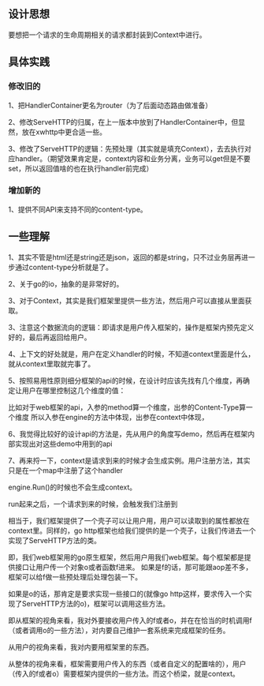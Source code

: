 ## 设计思想

要想把一个请求的生命周期相关的请求都封装到Context中进行。

## 具体实践

### 修改旧的

1、把HandlerContainer更名为router（为了后面动态路由做准备）

2、修改ServeHTTP的归属，在上一版本中放到了HandlerContainer中，但显然，放在xwhttp中更合适一些。

3、修改了ServeHTTP的逻辑：先预处理（其实就是填充Context），去去执行对应handler。（期望效果肯定是，context内容和业务分离，业务可以get但是不要set，所以返回值啥的也在执行handler前完成）

### 增加新的

1、提供不同API来支持不同的content-type。

## 一些理解

1、其实不管是html还是string还是json，返回的都是string，只不过业务层再进一步通过content-type分析就是了。

2、关于go的io，抽象的是非常好的。

3、对于Context，其实是我们框架里提供一些方法，然后用户可以直接从里面获取。

3、注意这个数据流向的逻辑：即请求是用户传入框架的，操作是框架内预先定义好的，最后再返回给用户。

4、上下文的好处就是，用户在定义handler的时候，不知道context里面是什么，就从context里取就完事了。

5、按照易用性原则细分框架的api的时候，在设计时应该先找有几个维度，再确定让用户在哪里控制这几个维度的值：

比如对于web框架的api，入参的method算一个维度，出参的Content-Type算一个维度
所以入参在engine的方法中体现，出参在context中体现，

6、我觉得比较好的设计api的方法是，先从用户的角度写demo，然后再在框架内部实现出对这些demo中用到的api

7、再来捋一下，context是请求到来的时候才会生成实例。用户注册方法，其实只是在一个map中注册了这个handler

engine.Run()的时候也不会生成context。

run起来之后，一个请求到来的时候，会触发我们注册到

相当于，我们框架提供了一个壳子可以让用户用，用户可以读取到的属性都放在context里。同样的，go http框架也给我们提供的是一个壳子，让我们传进去一个实现了ServeHTTP方法的类。

即，我们web框架用的go原生框架，然后用户用我们web框架。每个框架都是提供接口让用户传一个对象o或者函数f进来。
如果是f的话，那可能跟aop差不多，框架可以给f做一些预处理后处理包装一下。

如果是o的话，那肯定是要求实现一些接口的(就像go http这样，要求传入一个实现了ServeHTTP方法的o)，框架可以调用这些方法。

即从框架的视角来看，我对外要接收用户传入的f或者o，并在在恰当的时机调用f（或者调用o的一些方法），对内要自己维护一套系统来完成框架的任务。

从用户的视角来看，我对内要用框架里的东西。

从整体的视角来看，框架需要用户传入的东西（或者自定义的配置啥的），用户（传入的f或者o）需要框架内提供的一些方法。而这个桥梁，就是context。